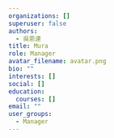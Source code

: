 ```yaml
---
organizations: []
superuser: false
authors:
  - 吳恩達
title: Mura
role: Manager
avatar_filename: avatar.png
bio: ""
interests: []
social: []
education:
  courses: []
email: ""
user_groups:
  - Manager
---
```

